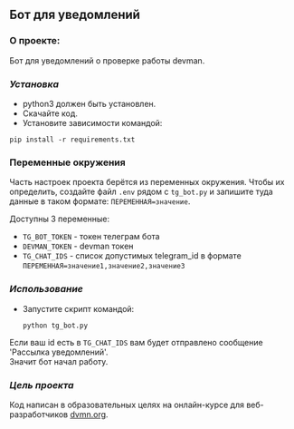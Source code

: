 ## Бот для уведомлений


### О проeкте:
Бот для уведомлений о проверке работы devman.


### _Установка_
- python3 должен быть установлен.
- Скачайте код.
- Установите зависимости командой:
```commandline
pip install -r requirements.txt
```

### Переменные окружения

Часть настроек проекта берётся из переменных окружения. Чтобы их определить, создайте файл `.env` рядом с `tg_bot.py` и запишите туда данные в таком формате: `ПЕРЕМЕННАЯ=значение`.

Доступны 3 переменные:
* `TG_BOT_TOKEN` - токен телеграм бота
* `DEVMAN_TOKEN` - devman токен
* `TG_CHAT_IDS` - список допустимых telegram_id в формате `ПЕРЕМЕННАЯ=значение1,значение2,значение3`


### _Использование_

* Запустите скрипт командой:
    ```commandline
    python tg_bot.py 
    ```

Если ваш id есть в `TG_CHAT_IDS` вам будет отправлено сообщение 'Рассылка уведомлений'.  
Значит бот начал работу.



### _Цель проекта_
Код написан в образовательных целях на онлайн-курсе для веб-разработчиков [dvmn.org](https://dvmn.org/).